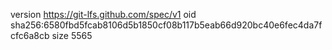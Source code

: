 version https://git-lfs.github.com/spec/v1
oid sha256:6580fbd5fcab8106d5b1850cf08b117b5eab66d920bc40e6fec4da7fcfc6a8cb
size 5565
